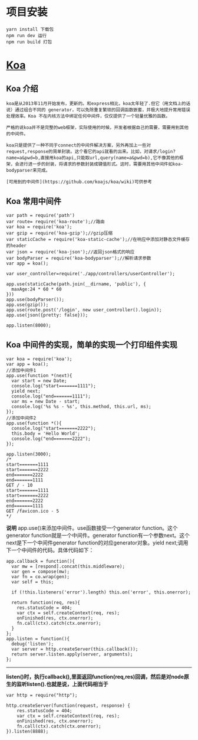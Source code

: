 # 项目安装

```
yarn install 下载包
npm run dev 运行
npm run build 打包
```
# [Koa](https://chenshenhai.github.io/koa2-note/)

## Koa 介绍
```
koa是从2013年11月开始发布，更新的。和express相比，koa太年轻了.但它（用文档上的话说）通过组合不同的 generator，可以免除重复繁琐的回调函数嵌套，并极大地提升常用错误处理效率。Koa 不在内核方法中绑定任何中间件，仅仅提供了一个轻量优雅的函数。

严格的说koa并不是完整的web框架，实际使用的时候，开发者根据自己的需要，需要用到其他的中间件。

koa只是提供了一种不同于connect的中间件解决方案，另外再加上一些对request,response的简单封装。这个看它的api就看的出来。比如，对请求/login?name=a&pwd=b,直接用koa的api,只能取url,query(name=a&pwd=b),它不像其他的框架，会进行进一步的封装，将请求的参数封装成键值形式。这时，需要用其他中间件如koa-bodyparser来完成。

[可用到的中间件](https://github.com/koajs/koa/wiki)可供参考
```

## Koa 常用中间件
```
var path = require('path')
var route= require('koa-route');//路由
var koa = require('koa');
var gzip = require('koa-gzip');//gzip压缩
var staticCache = require('koa-static-cache');//在响应中添加对静态文件缓存的header
var json = require('koa-json');//返回json格式的响应
var bodyParser = require('koa-bodyparser');//解析请求参数
var app = koa();

var user_controller=require('./app/controllers/userController');

app.use(staticCache(path.join(__dirname, 'public'), {
  maxAge:24 * 60 * 60
}))
app.use(bodyParser());
app.use(gzip());
app.use(route.post('/login', new user_controller().login));
app.use(json({pretty: false}));

app.listen(8000);
```

## Koa 中间件的实现，简单的实现一个打印组件实现
```
var koa = require('koa');
var app = koa();
//添加中间件1
app.use(function *(next){
  var start = new Date;
  console.log("start=======1111");
  yield next;
  console.log("end=======1111");
  var ms = new Date - start;
  console.log('%s %s - %s', this.method, this.url, ms);
});
//添加中间件2
app.use(function *(){
  console.log("start=======2222");
  this.body = 'Hello World';
  console.log("end=======2222");
});

app.listen(3000);
/*
start=======1111
start=======2222
end=======2222
end=======1111
GET / - 10
start=======1111
start=======2222
end=======2222
end=======1111
GET /favicon.ico - 5
*/
```

**说明**
app.use()来添加中间件。use函数接受一个generator function。这个generator function就是一个中间件。generator function有一个参数next。这个next是下一个中间件generator function的对应generator对象。yield next;调用下一个中间件的代码。具体代码如下：

```
app.callback = function(){
  var mw = [respond].concat(this.middleware);
  var gen = compose(mw);
  var fn = co.wrap(gen);
  var self = this;

  if (!this.listeners('error').length) this.on('error', this.onerror);

  return function(req, res){
    res.statusCode = 404;
    var ctx = self.createContext(req, res);
    onFinished(res, ctx.onerror);
    fn.call(ctx).catch(ctx.onerror);
  }
};
app.listen = function(){
  debug('listen');
  var server = http.createServer(this.callback());
  return server.listen.apply(server, arguments);
};
```
---
**listen()时，执行callback(),里面返回function(req,res)回调，然后是对node原生的监听listen().也就是说，上面代码相当于**
```
var http = require("http");

http.createServer(function(request, response) {
    res.statusCode = 404;
    var ctx = self.createContext(req, res);
    onFinished(res, ctx.onerror);
    fn.call(ctx).catch(ctx.onerror);
}).listen(8888);
```



